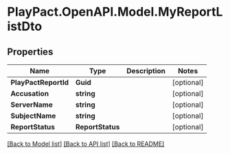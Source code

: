 # PlayPact.OpenAPI.Model.MyReportListDto

## Properties

Name | Type | Description | Notes
------------ | ------------- | ------------- | -------------
**PlayPactReportId** | **Guid** |  | [optional] 
**Accusation** | **string** |  | [optional] 
**ServerName** | **string** |  | [optional] 
**SubjectName** | **string** |  | [optional] 
**ReportStatus** | **ReportStatus** |  | [optional] 

[[Back to Model list]](../README.md#documentation-for-models) [[Back to API list]](../README.md#documentation-for-api-endpoints) [[Back to README]](../README.md)

